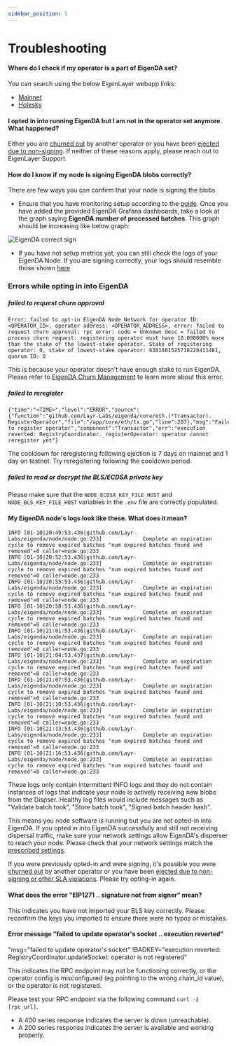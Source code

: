 ```yaml
---
sidebar_position: 5
---
```


# Troubleshooting


#### Where do I check if my operator is a part of EigenDA set?

You can search using the below EigenLayer webapp links:

* [Mainnet](https://app.eigenlayer.xyz/avs/0x870679e138bcdf293b7ff14dd44b70fc97e12fc0)
* [Holesky](https://holesky.eigenlayer.xyz/avs/eigenda)

#### I opted in into running EigenDA but I am not in the operator set anymore. What happened?

Either you are [churned out](./requirements/delegation-requirements#have-i-been-churned) by another operator or you have been [ejected due to non-signing](./requirements/protocol-SLA/).
If neither of these reasons apply, please reach out to EigenLayer Support

#### How do I know if my node is signing EigenDA blobs correctly?

There are few ways you can confirm that your node is signing the blobs

* Ensure that you have monitoring setup according to the
 [guide](./metrics-and-monitoring/). Once you have added the provided
 EigenDA Grafana dashboards, take a look at the graph saying **EigenDA number
 of processed batches**. This graph should be increasing like below graph:

 ![EigenDA correct sign](/img/operator-guides/avs-installation-and-registration/eigenda-operator-guide/eigenda-correct-sign.png)

* If you have not setup metrics yet, you can still check the logs of your
  EigenDA Node. If you are signing correctly, your logs should resemble those shown [here](./run-a-node/registration#check-for-network-traffic)


### Errors while opting in into EigenDA

##### failed to request churn approval

```
Error: failed to opt-in EigenDA Node Network for operator ID: <OPERATOR_ID>, operator address: <OPERATOR_ADDRESS>, error: failed to request churn approval: rpc error: code = Unknown desc = failed to process churn request: registering operator must have 10.000000% more than the stake of the lowest-stake operator. Stake of registering operator: 0, stake of lowest-stake operator: 6301801525718228411481, quorum ID: 0
```

This is because your operator doesn't have enough stake to run EigenDA. Please refer to [EigenDA Churn Management](./requirements/delegation-requirements#have-i-been-churned) to learn more about this error.

##### failed to reregister
```error: execution reverted: RegistryCoordinator._registerOperator: operator cannot reregister yet
{"time":"<TIME>","level":"ERROR","source":{"function":"github.com/Layr-Labs/eigenda/core/eth.(*Transactor). 
RegisterOperator","file":"/app/core/eth/tx.go","line":207},"msg":"Failed to register operator","component":"Transactor","err":"execution reverted: RegistryCoordinator._registerOperator: operator cannot reregister yet"}
```

The cooldown for reregistering following ejection is 7 days on mainnet and 1 day on testnet. Try reregistering following the cooldown period. 

##### failed to read or decrypt the BLS/ECDSA private key

Please make sure that the `NODE_ECDSA_KEY_FILE_HOST` and `NODE_BLS_KEY_FILE_HOST` variables in the `.env`
file are correctly populated.

#### My EigenDA node's logs look like these. What does it mean?

```
INFO [01-10|20:49:53.436|github.com/Layr-Labs/eigenda/node/node.go:233]             Complete an expiration cycle to remove expired batches "num expired batches found and removed"=0 caller=node.go:233
INFO [01-10|20:52:53.436|github.com/Layr-Labs/eigenda/node/node.go:233]             Complete an expiration cycle to remove expired batches "num expired batches found and removed"=0 caller=node.go:233
INFO [01-10|20:55:53.436|github.com/Layr-Labs/eigenda/node/node.go:233]             Complete an expiration cycle to remove expired batches "num expired batches found and removed"=0 caller=node.go:233
INFO [01-10|20:58:53.436|github.com/Layr-Labs/eigenda/node/node.go:233]             Complete an expiration cycle to remove expired batches "num expired batches found and removed"=0 caller=node.go:233
INFO [01-10|21:01:53.436|github.com/Layr-Labs/eigenda/node/node.go:233]             Complete an expiration cycle to remove expired batches "num expired batches found and removed"=0 caller=node.go:233
INFO [01-10|21:04:53.437|github.com/Layr-Labs/eigenda/node/node.go:233]             Complete an expiration cycle to remove expired batches "num expired batches found and removed"=0 caller=node.go:233
INFO [01-10|21:07:53.436|github.com/Layr-Labs/eigenda/node/node.go:233]             Complete an expiration cycle to remove expired batches "num expired batches found and removed"=0 caller=node.go:233
INFO [01-10|21:10:53.436|github.com/Layr-Labs/eigenda/node/node.go:233]             Complete an expiration cycle to remove expired batches "num expired batches found and removed"=0 caller=node.go:233
INFO [01-10|21:13:53.436|github.com/Layr-Labs/eigenda/node/node.go:233]             Complete an expiration cycle to remove expired batches "num expired batches found and removed"=0 caller=node.go:233
INFO [01-10|21:16:53.436|github.com/Layr-Labs/eigenda/node/node.go:233]             Complete an expiration cycle to remove expired batches "num expired batches found and removed"=0 caller=node.go:233
```

These logs only contain intermittent INFO logs and they do not contain instances of logs that indicate your node is actively receiving new blobs from the Dispser. Healthy log files would include messages such as "Validate batch took", "Store batch took", "Signed batch header hash".

This means you node software is running but you are not opted-in into EigenDA.
If you opted in into EigenDA successfully and still not receiving dispersal
traffic, make sure your network settings allow EigenDA's disperser to reach your
node. Please check that your network settings match the [prescribed settings](./run-a-node/run-with-docker#network-configuration).

If you were previously opted-in and were signing, it's possible you were [churned
out](./requirements/delegation-requirements#have-i-been-churned) by another operator or you have been
[ejected due to non-signing or other SLA violations](./requirements/protocol-SLA/). Please try opting-in
again.


#### What does the error "EIP1271 .. signature not from signer" mean?

This indicates you have not imported your BLS key correctly. Please reconfirm the keys you imported to ensure there were no typos or mistakes.

#### Error message "failed to update operator's socket .. execution reverted"

"msg="failed to update operator's socket" !BADKEY="execution reverted: RegistryCoordinator.updateSocket: operator is not registered"

This indicates the RPC endpoint may not be functioning correctly, or the operator config is misconfigured (eg pointing to the wrong chain_id value), or the operator is not registered.

Please test your RPC endpoint via the following command `curl -I [rpc_url]`. 
- A 400 series response indicates the server is down (unreachable).
- A 200 series response indicates the server is available and working properly.